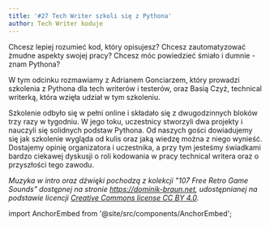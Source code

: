 ```yaml
---
title: '#27 Tech Writer szkoli się z Pythona'
author: Tech Writer koduje
---
```


Chcesz lepiej rozumieć kod, który opisujesz? Chcesz zautomatyzować żmudne
aspekty swojej pracy? Chcesz móc powiedzieć śmiało i dumnie - znam Pythona?

W tym odcinku rozmawiamy z Adrianem Gonciarzem, który prowadzi szkolenia z
Pythona dla tech writerów i testerów, oraz Basią Czyż, technical writerką, która
wzięła udział w tym szkoleniu.

Szkolenie odbyło się w pełni online i składało się z dwugodzinnych bloków trzy
razy w tygodniu. W jego toku, uczestnicy stworzyli dwa projekty i nauczyli się
solidnych podstaw Pythona. Od naszych gości dowiadujemy się jak szkolenie
wygląda od kulis oraz jaką wiedzę można z niego wynieść. Dostajemy opinię
organizatora i uczestnika, a przy tym jesteśmy świadkami bardzo ciekawej
dyskusji o roli kodowania w pracy technical writera oraz o przyszłości tego
zawodu.

_Muzyka w intro oraz dźwięki pochodzą z kolekcji "107 Free Retro Game Sounds"
dostępnej na stronie <https://dominik-braun.net>, udostępnianej na podstawie
licencji
[Creative Commons license CC BY 4.0](https://creativecommons.org/licenses/by/4.0/)._

import AnchorEmbed from '@site/src/components/AnchorEmbed';

<AnchorEmbed episodeId="27-Tech-Writer-szkoli-si-z-Pythona-eqaeh1" />
